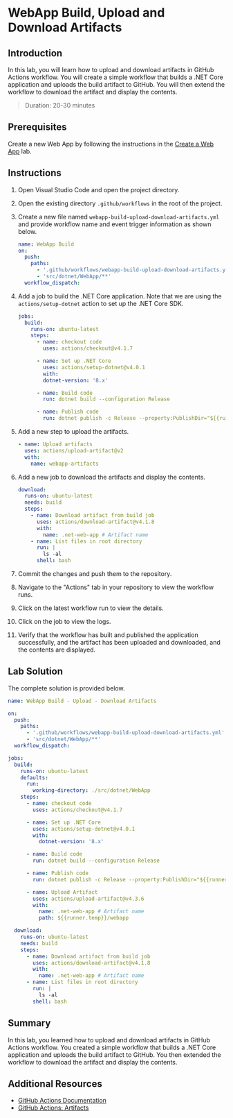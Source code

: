 # WebApp Build, Upload and Download Artifacts

## Introduction

In this lab, you will learn how to upload and download artifacts in GitHub Actions workflow. You will create a simple workflow that builds a .NET Core application and uploads the build artifact to GitHub. You will then extend the workflow to download the artifact and display the contents.

> Duration: 20-30 minutes

## Prerequisites

Create a new Web App by following the instructions in the [Create a Web App](./create-webapp.md) lab.

## Instructions

1. Open Visual Studio Code and open the project directory.

2. Open the existing directory `.github/workflows` in the root of the project.

3. Create a new file named `webapp-build-upload-download-artifacts.yml` and provide workflow name and event trigger information as shown below.

   ```yaml
   name: WebApp Build
   on:
     push:
       paths:
         - '.github/workflows/webapp-build-upload-download-artifacts.yml'
         - 'src/dotnet/WebApp/**'
     workflow_dispatch:
   ```

4. Add a job to build the .NET Core application. Note that we are using the `actions/setup-dotnet` action to set up the .NET Core SDK.

   ```yaml
   jobs:
     build:
       runs-on: ubuntu-latest
       steps:
         - name: checkout code
           uses: actions/checkout@v4.1.7

         - name: Set up .NET Core
           uses: actions/setup-dotnet@v4.0.1
           with:
           dotnet-version: '8.x'

         - name: Build code
           run: dotnet build --configuration Release

         - name: Publish code
           run: dotnet publish -c Release --property:PublishDir="${{runner.temp}}/webapp"
   ```

5. Add a new step to upload the artifacts.

   ```yaml
   - name: Upload artifacts
     uses: actions/upload-artifact@v2
     with:
       name: webapp-artifacts
   ```

6. Add a new job to download the artifacts and display the contents.

   ```yaml
   download:
     runs-on: ubuntu-latest
     needs: build
     steps:
       - name: Download artifact from build job
         uses: actions/download-artifact@v4.1.8
         with:
           name: .net-web-app # Artifact name
       - name: List files in root directory
         run: |
           ls -al
         shell: bash
   ```

7. Commit the changes and push them to the repository.

8. Navigate to the "Actions" tab in your repository to view the workflow runs.

9. Click on the latest workflow run to view the details.

10. Click on the job to view the logs.

11. Verify that the workflow has built and published the application successfully, and the artifact has been uploaded and downloaded, and the contents are displayed.

## Lab Solution

The complete solution is provided below.

```yaml
name: WebApp Build - Upload - Download Artifacts

on:
  push:
    paths:
      - '.github/workflows/webapp-build-upload-download-artifacts.yml'
      - 'src/dotnet/WebApp/**'
  workflow_dispatch:

jobs:
  build:
    runs-on: ubuntu-latest
    defaults:
      run:
        working-directory: ./src/dotnet/WebApp
    steps:
      - name: checkout code
        uses: actions/checkout@v4.1.7

      - name: Set up .NET Core
        uses: actions/setup-dotnet@v4.0.1
        with:
          dotnet-version: '8.x'

      - name: Build code
        run: dotnet build --configuration Release

      - name: Publish code
        run: dotnet publish -c Release --property:PublishDir="${{runner.temp}}/webapp"

      - name: Upload Artifact
        uses: actions/upload-artifact@v4.3.6
        with:
          name: .net-web-app # Artifact name
          path: ${{runner.temp}}/webapp

  download:
    runs-on: ubuntu-latest
    needs: build
    steps:
      - name: Download artifact from build job
        uses: actions/download-artifact@v4.1.8
        with:
          name: .net-web-app # Artifact name
      - name: List files in root directory
        run: |
          ls -al
        shell: bash
```

## Summary

In this lab, you learned how to upload and download artifacts in GitHub Actions workflow. You created a simple workflow that builds a .NET Core application and uploads the build artifact to GitHub. You then extended the workflow to download the artifact and display the contents.

## Additional Resources

- [GitHub Actions Documentation](https://docs.github.com/en/actions)
- [GitHub Actions: Artifacts](https://docs.github.com/en/actions/guides/storing-workflow-data-as-artifacts)
